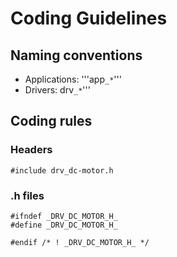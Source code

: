 # Coding Guidelines #

## Naming conventions ##

  * Applications: '''app`_*`'''
  * Drivers: drv`_*`'''

## Coding rules ##

### Headers ###

```
#include drv_dc-motor.h

```

### .h files ###
```
#ifndef _DRV_DC_MOTOR_H_
#define _DRV_DC_MOTOR_H_

#endif /* ! _DRV_DC_MOTOR_H_ */
```